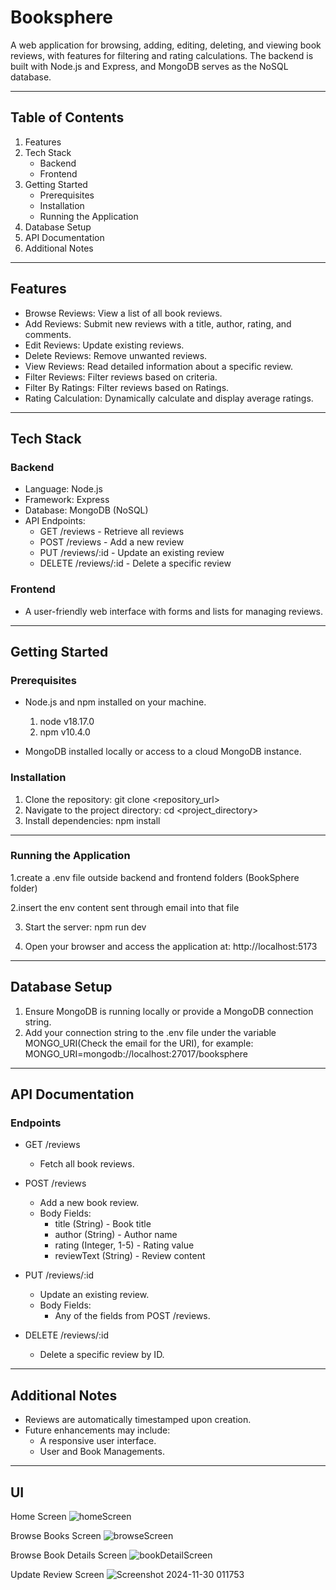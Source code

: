 # Booksphere

A web application for browsing, adding, editing, deleting, and viewing book reviews, with features for filtering and rating calculations. The backend is built with Node.js and Express, and MongoDB serves as the NoSQL database.

---

## Table of Contents

1. Features
2. Tech Stack
   - Backend
   - Frontend
3. Getting Started
   - Prerequisites
   - Installation
   - Running the Application
4. Database Setup
5. API Documentation
6. Additional Notes

---

## Features

- Browse Reviews: View a list of all book reviews.
- Add Reviews: Submit new reviews with a title, author, rating, and comments.
- Edit Reviews: Update existing reviews.
- Delete Reviews: Remove unwanted reviews.
- View Reviews: Read detailed information about a specific review.
- Filter Reviews: Filter reviews based on criteria.
- Filter By Ratings: Filter reviews based on Ratings.
- Rating Calculation: Dynamically calculate and display average ratings.

---

## Tech Stack

### Backend
- Language: Node.js
- Framework: Express
- Database: MongoDB (NoSQL)
- API Endpoints:
  - GET /reviews - Retrieve all reviews
  - POST /reviews - Add a new review
  - PUT /reviews/:id - Update an existing review
  - DELETE /reviews/:id - Delete a specific review

### Frontend
- A user-friendly web interface with forms and lists for managing reviews.

---

## Getting Started

### Prerequisites

- Node.js and npm installed on your machine.
   1. node v18.17.0
   2. npm v10.4.0
      
- MongoDB installed locally or access to a cloud MongoDB instance.

### Installation

1. Clone the repository:
   git clone <repository_url>
2. Navigate to the project directory:
   cd <project_directory>
3. Install dependencies:
   npm install

---

### Running the Application

1.create a .env file outside backend and frontend folders (BookSphere folder)

2.insert the env content sent through email into that file

3. Start the server:
   npm run dev
   
4. Open your browser and access the application at:
   http://localhost:5173

---

## Database Setup

1. Ensure MongoDB is running locally or provide a MongoDB connection string.
2. Add your connection string to the .env file under the variable MONGO_URI(Check the email for the URI), for example:
   MONGO_URI=mongodb://localhost:27017/booksphere

---

## API Documentation

### Endpoints

- GET /reviews
  - Fetch all book reviews.
  
- POST /reviews
  - Add a new book review.
  - Body Fields:
    - title (String) - Book title
    - author (String) - Author name
    - rating (Integer, 1-5) - Rating value
    - reviewText (String) - Review content

- PUT /reviews/:id
  - Update an existing review.
  - Body Fields:
    - Any of the fields from POST /reviews.

- DELETE /reviews/:id
  - Delete a specific review by ID.

---

## Additional Notes

- Reviews are automatically timestamped upon creation.
- Future enhancements may include:
  - A responsive user interface.
  - User and Book Managements.

---
## UI
Home Screen
![homeScreen](https://github.com/user-attachments/assets/e02e22c1-21b8-49b4-a95a-b306f7bbfae0)

Browse Books Screen
![browseScreen](https://github.com/user-attachments/assets/c3eb0818-1efb-45c5-9e8f-2b656d5470cd)

Browse Book Details Screen
![bookDetailScreen](https://github.com/user-attachments/assets/704558d7-0d52-4772-ab60-939b6aa6db2e)

Update Review Screen
![Screenshot 2024-11-30 011753](https://github.com/user-attachments/assets/509cae53-8d8c-4ac6-9fad-d6aeb43c671a)
